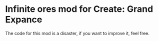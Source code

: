 # Infinite ores mod for Create: Grand Expance
The code for this mod is a disaster, if you want to improve it, feel free.
